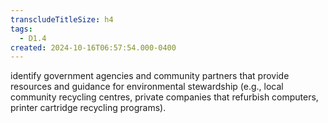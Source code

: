 ```yaml
---
transcludeTitleSize: h4
tags:
  - D1.4
created: 2024-10-16T06:57:54.000-0400
---
```

identify government agencies and community partners that provide resources and guidance for environmental stewardship (e.g., local community recycling centres, private companies that refurbish computers, printer cartridge recycling programs).